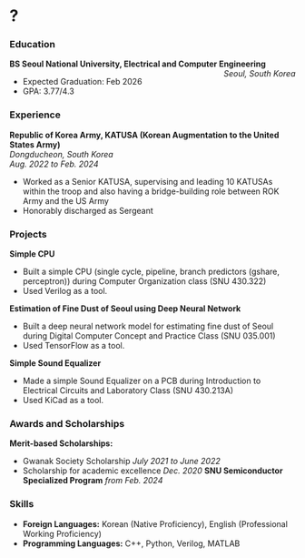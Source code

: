 # ?

### Education
**BS Seoul National University, Electrical and Computer Engineering**
<span style="float: right;">*Seoul, South Korea*</span>
- Expected Graduation: Feb 2026
- GPA: 3.77/4.3

### Experience
**Republic of Korea Army, KATUSA (Korean Augmentation to the United States Army)**  
*Dongducheon, South Korea*  
*Aug. 2022 to Feb. 2024*

- Worked as a Senior KATUSA, supervising and leading 10 KATUSAs within the troop and also having a bridge-building role between ROK Army and the US Army
- Honorably discharged as Sergeant

### Projects
**Simple CPU**

- Built a simple CPU (single cycle, pipeline, branch predictors (gshare, perceptron)) during Computer Organization class (SNU 430.322)
- Used Verilog as a tool.

**Estimation of Fine Dust of Seoul using Deep Neural Network**

- Built a deep neural network model for estimating fine dust of Seoul during Digital Computer Concept and Practice Class (SNU 035.001)
- Used TensorFlow as a tool.

**Simple Sound Equalizer**

- Made a simple Sound Equalizer on a PCB during Introduction to Electrical Circuits and Laboratory Class (SNU 430.213A)
- Used KiCad as a tool.


### Awards and Scholarships

**Merit-based Scholarships:**
  - Gwanak Society Scholarship
    *July 2021 to June 2022*
  - Scholarship for academic excellence
    *Dec. 2020*
**SNU Semiconductor Specialized Program**
  *from Feb. 2024*

### Skills
- **Foreign Languages:** Korean (Native Proficiency), English (Professional Working Proficiency)
- **Programming Languages:** C++, Python, Verilog, MATLAB
